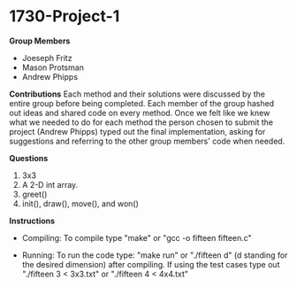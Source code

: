 # 1730-Project-1
**Group Members**
- Joeseph Fritz
- Mason Protsman
- Andrew Phipps

**Contributions**
  Each method and their solutions were discussed by the entire group before being completed. Each member of the group hashed out ideas and shared code on every method. Once we felt like we knew what we needed to do for each method the person chosen to submit the project (Andrew Phipps) typed out the final implementation, asking for suggestions and referring to the other group members' code when needed.

**Questions**
1. 3x3
2. A 2-D int array.
3. greet()
4. init(), draw(), move(), and won() 

**Instructions**
- Compiling: To compile type "make" or "gcc -o fifteen fifteen.c"

- Running: To run the code type: "make run" or "./fifteen d" (d standing for the desired dimension) after compiling. If using the test cases type out "./fifteen 3 < 3x3.txt" or "./fifteen 4 < 4x4.txt"
